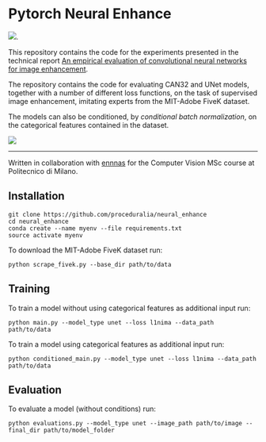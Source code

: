 # Pytorch Neural Enhance
![ ](https://proceduralia.github.io/assets/can.png).

This repository contains the code for the experiments presented in the technical report [An empirical evaluation of convolutional neural networks for image
enhancement](https://proceduralia.github.io/assets/IACV_Project.pdf).

The repository contains the code for evaluating CAN32 and UNet models, together with a number of different loss functions, on the task of supervised image enhancement, imitating experts from the MIT-Adobe FiveK dataset.

The models can also be conditioned, by *conditional batch normalization*, on the categorical features contained in the dataset.

![ ](https://proceduralia.github.io/assets/flower.png)

---

Written in collaboration with [ennnas](https://github.com/ennnas) for the Computer Vision MSc course at Politecnico di Milano.

## Installation

```
git clone https://github.com/proceduralia/neural_enhance
cd neural_enhance
conda create --name myenv --file requirements.txt
source activate myenv
```

To download the MIT-Adobe FiveK dataset run:

```
python scrape_fivek.py --base_dir path/to/data
```

## Training
To train a model without using categorical features as additional input run: 

```
python main.py --model_type unet --loss l1nima --data_path path/to/data
```

To train a model using categorical features as additional input run:

```
python conditioned_main.py --model_type unet --loss l1nima --data_path path/to/data
```

## Evaluation
To evaluate a model (without conditions) run:
```
python evaluations.py --model_type unet --image_path path/to/image --final_dir path/to/model_folder
```
